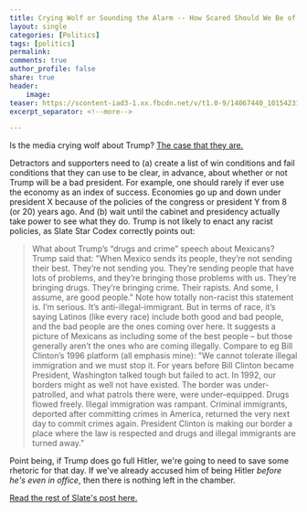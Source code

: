 ```yaml
---
title: Crying Wolf or Sounding the Alarm -- How Scared Should We Be of Trump? 
layout: single
categories: [Politics]
tags: [politics]
permalink: 
comments: true
author_profile: false
share: true
header:
    image: 
teaser: https://scontent-iad3-1.xx.fbcdn.net/v/t1.0-9/14067440_10154231568210239_1501561684113080930_n.jpg?oh=6ec66c96615aac6052110678e8c1ccf8&oe=58488373
excerpt_separator: <!--more-->

---
```




Is the media crying wolf about Trump? [The case that they are.](http://slatestarcodex.com/2016/11/16/you-are-still-crying-wolf/
)

Detractors and supporters need to (a) create a list of win conditions and fail conditions that they can use to be clear, in advance, about whether or not Trump will be a bad president. For example, one should rarely if ever use the economy as an index of success. Economies go up and down under president X because of the policies of the congress or president Y from 8 (or 20) years ago. And (b) wait until the cabinet and presidency actually take power to see what they do. Trump is not likely to enact any racist policies, as Slate Star Codex correctly points out: 

> What about Trump’s “drugs and crime” speech about Mexicans?
>Trump said that:
>"When Mexico sends its people, they’re not sending their best. They’re not sending you. They’re sending people that have lots of problems, and they’re bringing those problems with us. They’re bringing drugs. They’re bringing crime. Their rapists. And some, I assume, are good people."
>Note how totally non-racist this statement is. I’m serious. It’s anti-illegal-immigrant. But in terms of race, it’s saying Latinos (like every race) include both good and bad people, and the bad people are the ones coming over here. It suggests a picture of Mexicans as including some of the best people – but those generally aren’t the ones who are coming illegally.
>Compare to eg Bill Clinton’s 1996 platform (all emphasis mine):
"We cannot tolerate illegal immigration and we must stop it. For years before Bill Clinton became President, Washington talked tough but failed to act. In 1992, our borders might as well not have existed. The border was under-patrolled, and what patrols there were, were under-equipped. Drugs flowed freely. Illegal immigration was rampant. Criminal immigrants, deported after committing crimes in America, returned the very next day to commit crimes again. President Clinton is making our border a place where the law is respected and drugs and illegal immigrants are turned away."

Point being, if Trump does go full Hitler, we're going to need to save some rhetoric for that day. If we've already accused him of being Hitler *before he's even in office*, then there is nothing left in the chamber. 

[Read the rest of Slate's post here.](http://slatestarcodex.com/2016/11/16/you-are-still-crying-wolf/)